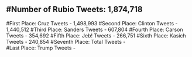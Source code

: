 #Number of Rubio Tweets: 1,874,718
---
#First Place: Cruz Tweets - 1,498,993
#Second Place: Clinton Tweets - 1,440,512
#Third Place: Sanders Tweets - 607,804
#Fourth Place: Carson Tweets - 354,692
#Fifth Place: Jeb! Tweets - 266,751
#Sixth Place: Kasich Tweets - 240,854
#Seventh Place: Total Tweets -  
#Last Place: Trump Tweets - 
